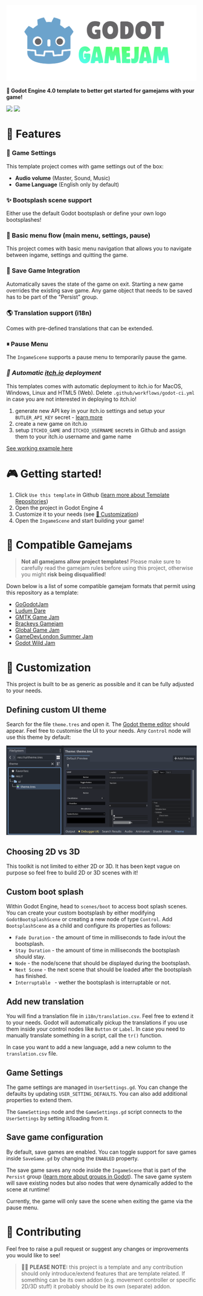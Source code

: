 ![godot-gamejam](logo.png)

**🤖 Godot Engine 4.0 template to better get started for gamejams with your game!**

![](https://img.shields.io/badge/Godot%20Compatible-4.0%2B-%234385B5) [![](https://img.shields.io/discord/785246324793540608.svg?label=&logo=discord&logoColor=ffffff&color=7389D8&labelColor=6A7EC2)](https://discord.com/invite/CKBuE5djXe)

# 🧪 Features

### 🌌 **Game Settings**

This template project comes with game settings out of the box:

- **Audio volume** (Master, Sound, Music)
- **Game Language** (English only by default)

### ✨ **Bootsplash scene support**

Either use the default Godot bootsplash or define your own logo bootsplashes!

### 🎩 Basic menu flow (main menu, settings, pause)

This project comes with basic menu navigation that allows you to navigate between ingame, settings and quitting the game.

### 💾 Save Game Integration

Automatically saves the state of the game on exit. Starting a new game overrides the existing save game. Any game object that needs to be saved has to be part of the "Persist" group.

### 🌎 Translation support (i18n)

Comes with pre-defined translations that can be extended.

### ⏸ Pause Menu

The `IngameScene` supports a pause menu to temporarily pause the game.

### _🚀 Automatic [itch.io](https://itch.io) deployment_

This templates comes with automatic deployment to itch.io for MacOS, Windows, Linux and HTML5 (Web). Delete `.github/workflows/godot-ci.yml` in case you are not interested in deploying to itch.io!

1. generate new API key in your itch.io settings and setup your `BUTLER_API_KEY` secret - [learn more](https://docs.github.com/en/actions/security-guides/using-secrets-in-github-actions)
2. create a new game on itch.io
3. setup `ITCHIO_GAME` and `ITCHIO_USERNAME` secrets in Github and assign them to your itch.io username and game name

[See working example here](https://github.com/bitbrain/ggj-2023/blob/main/.github/workflows/godot-ci.yml)

# 🎮 Getting started!

1. Click `Use this template` in Github ([learn more about Template Repositories](https://docs.github.com/en/repositories/creating-and-managing-repositories/creating-a-repository-from-a-template))
2. Open the project in Godot Engine 4
3. Customize it to your needs (see [🧱 Customization](#-customization))
4. Open the `IngameScene` and start building your game!

# 🔌 Compatible Gamejams

> **Not all gamejams allow project templates!** Please make sure to carefully read the gamejam rules before using this project, otherwise you might **risk being disqualified**!

Down below is a list of some compatible gamejam formats that permit using this repository as a template:

- [GoGodotJam](https://gogodotjam.com/the-jam/)
- [Ludum Dare](https://ldjam.com/events/ludum-dare/rules)
- [GMTK Game Jam](https://itch.io/jam/gmtk-jam-2022)
- [Brackeys Gamejam](https://itch.io/jam/brackeys-7)
- [Global Game Jam](https://globalgamejam.org/news/be-cool-rules)
- [GameDevLondon Summer Jam](https://itch.io/jam/game-dev-london-summer-jam-2021)
- [Godot Wild Jam](https://itch.io/jam/godot-wild-jam-49)

# 🧱 Customization

This project is built to be as generic as possible and it can be fully adjusted to your needs.

## Defining custom UI theme

Search for the file `theme.tres` and open it. The [Godot theme editor](https://docs.godotengine.org/en/stable/tutorials/ui/gui_using_theme_editor.html) should appear. Feel free to customise the UI to your needs. Any `Control` node will use this theme by default:

![custom-theme](docs/custom-theme.png)

## Choosing 2D vs 3D

This toolkit is not limited to either 2D or 3D. It has been kept vague on purpose so feel free to build 2D or 3D scenes with it!

## Custom boot splash

Within Godot Engine, head to `scenes/boot` to access boot splash scenes. You can create your custom bootsplash by either modifying `GodotBootsplashScene` or creating a new node of type `Control`. Add `BootsplashScene` as a child and configure its properties as follows:

- `Fade Duration` - the amount of time in milliseconds to fade in/out the bootsplash.
- `Stay Duration` - the amount of time in milliseconds the bootsplash should stay.
- `Node` - the node/scene that should be displayed during the bootsplash.
- `Next Scene` - the next scene that should be loaded after the bootsplash has finished.
- `Interruptable ` - wether the bootsplash is interruptable or not.

## Add new translation

You will find a translation file in `i18n/translation.csv`. Feel free to extend it to your needs. Godot will automatically pickup the translations if you use them inside your control nodes like `Button` or `Label`. In case you need to manually translate something in a script, call the `tr()` function.

In case you want to add a new language, add a new column to the `translation.csv` file.

## Game Settings

The game settings are managed in `UserSettings.gd`. You can change the defaults by updating `USER_SETTING_DEFAULTS`. You can also add additional properties to extend them.

The `GameSettings` node and the `GameSettings.gd` script connects to the `UserSettings` by setting it/loading from it.

## Save game configuration

By default, save games are enabled. You can toggle support for save games inside `SaveGame.gd` by changing the `ENABLED` property.

The save game saves any node inside the `IngameScene` that is part of the `Persist` group ([learn more about groups in Godot](https://docs.godotengine.org/en/stable/tutorials/scripting/groups.html)). The save game system will save existing nodes but also nodes that were dynamically added to the scene at runtime!

Currently, the game will only save the scene when exiting the game via the pause menu.

# 🍻 Contributing

Feel free to raise a pull request or suggest any changes or improvements you would like to see!

> 🐱‍💻 **PLEASE NOTE:** this project is a template and any contribution should only introduce/extend features that are template related. If something can be its own addon (e.g. movement controller or specific 2D/3D stuff) it probably should be its own (separate) addon.
